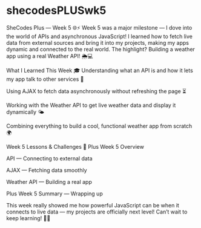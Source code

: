 # shecodesPLUSwk5

SheCodes Plus — Week 5 🌐⚡️
Week 5 was a major milestone — I dove into the world of APIs and asynchronous JavaScript! I learned how to fetch live data from external sources and bring it into my projects, making my apps dynamic and connected to the real world. The highlight? Building a weather app using a real Weather API! 🌦️💻

What I Learned This Week 🎓
Understanding what an API is and how it lets my app talk to other services 🔗

Using AJAX to fetch data asynchronously without refreshing the page ⏳

Working with the Weather API to get live weather data and display it dynamically 🌤️

Combining everything to build a cool, functional weather app from scratch 🌍

Week 5 Lessons & Challenges 🎒
Plus Week 5 Overview

API — Connecting to external data

AJAX — Fetching data smoothly

Weather API — Building a real app

Plus Week 5 Summary — Wrapping up

This week really showed me how powerful JavaScript can be when it connects to live data — my projects are officially next level! Can’t wait to keep learning! 🚀✨
